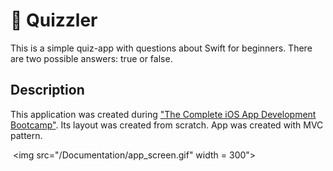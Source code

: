 # 🧩 Quizzler
This is a simple quiz-app with questions about Swift for beginners. There are two possible answers: true or false.

## Description
This application was created during ["The Complete iOS App Development Bootcamp"](https://www.udemy.com/course/ios-13-app-development-bootcamp/). Its layout was created from scratch.
App was created with MVC pattern.

 <img src="/Documentation/app_screen.gif" width = 300">
